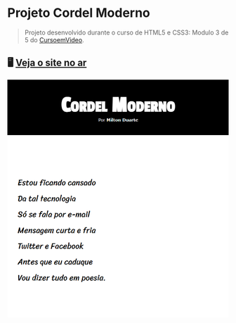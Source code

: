 # Projeto Cordel Moderno
> Projeto desenvolvido durante o curso de HTML5 e CSS3: Modulo 3 de 5 do [CursoemVideo](https://www.cursoemvideo.com). 
## 🖥️ [Veja o site no ar](https://rfluan.github.io/projeto-cordel/)
![imagem do site](.github/img-site-cordel.png)
